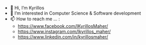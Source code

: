 - 👋 Hi, I’m Kyrillos
- 👀 I’m interested in Computer Science & Software development
- 📫 How to reach me ... :
     * https://www.facebook.com/IKyrillosMaher/
     * https://www.instagram.com/lkyrillos_maher/
     * https://www.linkedin.com/in/kyrillosmaher/

<!---
Ikyrillos/Ikyrillos is a ✨ special ✨ repository because its `README.md` (this file) appears on your GitHub profile.
You can click the Preview link to take a look at your changes.
--->
